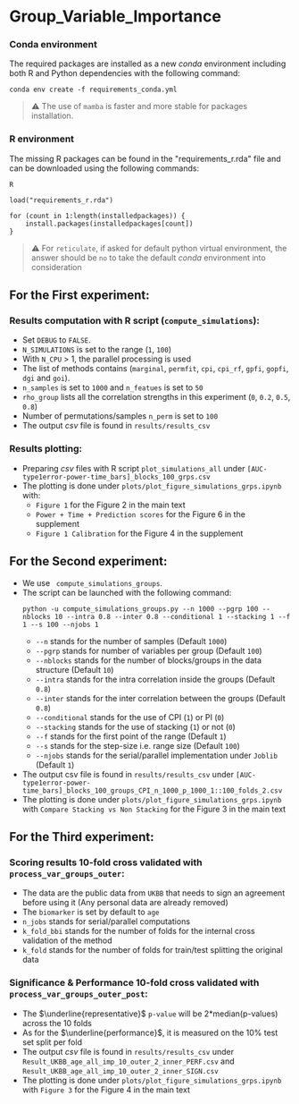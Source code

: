 # Group_Variable_Importance
### Conda environment
The required packages are installed as a new *conda* environment including both R and Python dependencies with the following command:

```
conda env create -f requirements_conda.yml
```
> :warning: The use of ```mamba``` is faster and more stable for packages installation.

### R environment
The missing R packages can be found in the "requirements_r.rda" file and can be
downloaded using the following commands:

```
R

load("requirements_r.rda")

for (count in 1:length(installedpackages)) {
    install.packages(installedpackages[count])
}
```
> :warning: For ```reticulate```, if asked for default python virtual environment, the answer should be ```no``` to take the default *conda* environment into consideration

## For the **First experiment**:
### Results computation with R script (```compute_simulations```):
  * Set ```DEBUG``` to ```FALSE```.
  * ```N_SIMULATIONS``` is set to the range (`1`, `100`)
  * With ```N_CPU``` > 1, the parallel processing is used
  * The list of methods contains (```marginal```, ```permfit```,
    ```cpi```, ```cpi_rf```, ```gpfi```, ```gopfi```, ```dgi``` and
    ```goi```).
  * ```n_samples``` is set to `1000` and ```n_featues``` is set to `50` 
  * ```rho_group``` lists all the correlation strengths in this experiment (`0`, `0.2`,
    `0.5`, `0.8`)
  * Number of permutations/samples ```n_perm``` is set to `100`
  * The output *csv* file is found in ```results/results_csv```

### Results plotting:
  * Preparing *csv* files with R script ```plot_simulations_all``` under ```[AUC-type1error-power-time_bars]_blocks_100_grps.csv```
  * The plotting is done under ```plots/plot_figure_simulations_grps.ipynb``` with:
    * `Figure 1` for the Figure 2 in the main text
    * `Power + Time + Prediction scores` for the Figure 6 in the supplement
    * `Figure 1 Calibration` for the Figure 4 in the supplement

## For the **Second experiment**:
  * We use ``` compute_simulations_groups```.
  * The script can be launched with the following command:
    ```
    python -u compute_simulations_groups.py --n 1000 --pgrp 100 --nblocks 10 --intra 0.8 --inter 0.8 --conditional 1 --stacking 1 --f 1 --s 100 --njobs 1
    ```
    * ```--n``` stands for the number of samples (Default `1000`)
    * ```--pgrp``` stands for number of variables per group (Default `100`)
    * ```--nblocks``` stands for the number of blocks/groups in the data
      structure (Default `10`)
    * ```--intra``` stands for the intra correlation inside the groups
      (Default `0.8`)
    * ```--inter``` stands for the inter correlation between the groups
      (Default `0.8`)
    * ```--conditional``` stands for the use of CPI (`1`) or PI (`0`)
    * ```--stacking``` stands for the use of stacking (`1`) or not (`0`)
    * ```--f``` stands for the first point of the range (Default `1`)
    * ```--s``` stands for the step-size i.e. range size (Default `100`)
    * ```--njobs``` stands for the serial/parallel implementation under
      `Joblib` (Default `1`)
  * The output csv file is found in ```results/results_csv``` under ```[AUC-type1error-power-time_bars]_blocks_100_groups_CPI_n_1000_p_1000_1::100_folds_2.csv```
  * The plotting is done under ```plots/plot_figure_simulations_grps.ipynb``` with
    `Compare Stacking vs Non Stacking` for the Figure 3 in the main text

## For the **Third experiment**:
  ### Scoring results 10-fold cross validated with ```process_var_groups_outer```:
  * The data are the public data from `UKBB` that needs to sign an agreement before using it (Any personal data are already removed)
  * The ```biomarker``` is set by default to `age`
  * ```n_jobs``` stands for serial/parallel computations
  * ```k_fold_bbi``` stands for the number of folds for the internal cross validation
    of the method
  * ```k_fold``` stands for the number of folds for train/test splitting the
    original data
  
  ### Significance & Performance 10-fold cross validated with ```process_var_groups_outer_post```:
  * The $\underline{representative}$ `p-value` will be 2*median(p-values) across the 10 folds
  * As for the $\underline{performance}$, it is measured on the 10% test set
    split per fold
  * The output *csv* file is found in ```results/results_csv``` under
    ```Result_UKBB_age_all_imp_10_outer_2_inner_PERF.csv``` and ```Result_UKBB_age_all_imp_10_outer_2_inner_SIGN.csv```
  * The plotting is done under ```plots/plot_figure_simulations_grps.ipynb``` with
    `Figure 3` for the Figure 4 in the main text